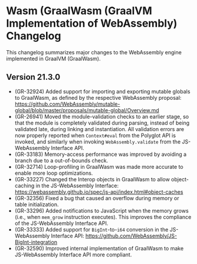# Wasm (GraalWasm (GraalVM Implementation of WebAssembly) Changelog

This changelog summarizes major changes to the WebAssembly engine implemented in GraalVM (GraalWasm).

## Version 21.3.0

* (GR-32924) Added support for importing and exporting mutable globals to GraalWasm,
  as defined by the respective WebAssembly proposal:
  https://github.com/WebAssembly/mutable-global/blob/master/proposals/mutable-global/Overview.md
* (GR-26941) Moved the module-validation checks to an earlier stage, so that the module
  is completely validated during parsing, instead of being validated late, during linking and instantiation.
  All validation errors are now properly reported when `Context#eval` from the Polyglot API is invoked,
  and similarly when invoking `WebAssembly.validate` from the JS-WebAssembly Interface API.
* (GR-33183) Memory-access performance was improved by avoiding a branch due to a out-of-bounds check.
* (GR-32714) Loop-profiling in GraalWasm was made more accurate to enable more loop optimizations.
* (GR-33227) Changed the Interop objects in GraalWasm to allow object-caching in the
  JS-WebAssembly Interface: https://webassembly.github.io/spec/js-api/index.html#object-caches
* (GR-32356) Fixed a bug that caused an overflow during memory or table initialization.
* (GR-33296) Added notifications to JavaScript when the memory grows (i.e., when `mem_grow` instruction executes).
  This improves the compliance of the JS-WebAssembly Interface API.
* (GR-33333) Added support for `BigInt`-to-`i64` conversion in the JS-WebAssembly Interface API:
  https://github.com/WebAssembly/JS-BigInt-integration
* (GR-32590) Improved internal implementation of GraalWasm to make JS-WebAssembly Interface API
  more compliant.


